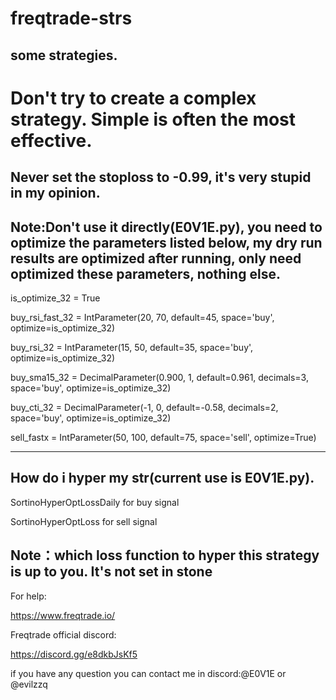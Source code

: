 # freqtrade-strs
## some strategies.

# Don't try to create a complex strategy. Simple is often the most effective.

## Never set the stoploss to -0.99, it's very stupid in my opinion.
## Note:Don't use it directly(E0V1E.py), you need to optimize the parameters listed below, my dry run results are optimized after running, only need optimized these parameters, nothing else.

is_optimize_32 = True

buy_rsi_fast_32 = IntParameter(20, 70, default=45, space='buy', optimize=is_optimize_32)

buy_rsi_32 = IntParameter(15, 50, default=35, space='buy', optimize=is_optimize_32)

buy_sma15_32 = DecimalParameter(0.900, 1, default=0.961, decimals=3, space='buy', optimize=is_optimize_32)

buy_cti_32 = DecimalParameter(-1, 0, default=-0.58, decimals=2, space='buy', optimize=is_optimize_32)

sell_fastx = IntParameter(50, 100, default=75, space='sell', optimize=True)

----------------------------------------------------------------------------------------------------------------------------------------------------------------------------
## How do i hyper my str(current use is E0V1E.py).

SortinoHyperOptLossDaily for buy signal

SortinoHyperOptLoss for sell signal

## Note：which loss function to hyper this strategy is up to you. It's not set in stone

For help:

https://www.freqtrade.io/

Freqtrade official discord:

https://discord.gg/e8dkbJsKf5

if you have any question you can contact me in discord:@E0V1E or @evilzzq

